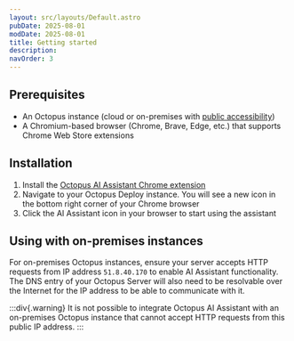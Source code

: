 ```yaml
---
layout: src/layouts/Default.astro
pubDate: 2025-08-01
modDate: 2025-08-01
title: Getting started
description: 
navOrder: 3
---
```


## Prerequisites

- An Octopus instance (cloud or on-premises with [public accessibility](#using-with-on-premises-instances))
- A Chromium-based browser (Chrome, Brave, Edge, etc.) that supports Chrome Web Store extensions

## Installation

1. Install the [Octopus AI Assistant Chrome extension](https://oc.to/install-ai-assistant)
2. Navigate to your Octopus Deploy instance. You will see a new icon in the bottom right corner of your Chrome browser
3. Click the AI Assistant icon in your browser to start using the assistant

## Using with on-premises instances

For on-premises Octopus instances, ensure your server accepts HTTP requests from IP address `51.8.40.170` to enable AI Assistant functionality.  The DNS entry of your Octopus Server will also need to be resolvable over the Internet for the IP address to be able to communicate with it.

:::div{.warning}
It is not possible to integrate Octopus AI Assistant with an on-premises Octopus instance that cannot accept HTTP requests from this public IP address.
:::
